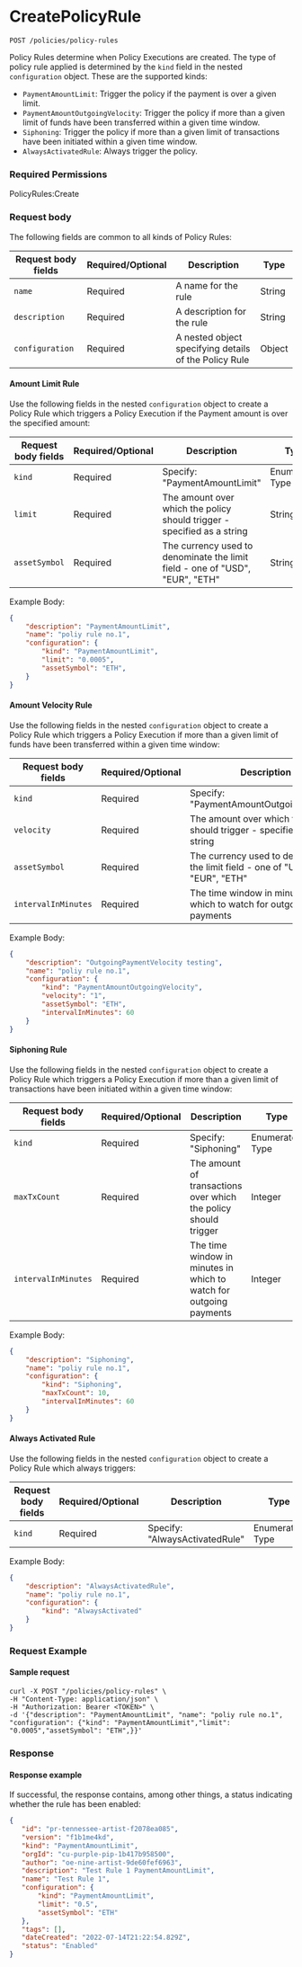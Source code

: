 # CreatePolicyRule

`POST /policies/policy-rules`

Policy Rules determine when Policy Executions are created.   The type of policy rule applied is determined by the `kind` field in the nested `configuration` object.  These are the supported kinds:

* `PaymentAmountLimit`: Trigger the policy if the payment is over a given limit.
* `PaymentAmountOutgoingVelocity`: Trigger the policy if more than a given limit of funds have been transferred within a given time window.
* `Siphoning`: Trigger the policy if more than a given limit of transactions have been initiated within a given time window.
* `AlwaysActivatedRule`: Always trigger the policy.

### Required Permissions <a href="#scopes" id="scopes"></a>

PolicyRules:Create

### Request body <a href="#request-body" id="request-body"></a>

The following fields are common to all kinds of Policy Rules:

| Request body fields | Required/Optional | Description                                           | Type   |
| ------------------- | ----------------- | ----------------------------------------------------- | ------ |
| `name`              | Required          | A name for the rule                                   | String |
| `description`       | Required          | A description for the rule                            | String |
| `configuration`     | Required          | A nested object specifying details of the Policy Rule | Object |

#### Amount Limit Rule

Use the following fields in the nested `configuration` object to create a Policy Rule which triggers a Policy Execution if the Payment amount is over the specified amount:

| Request body fields | Required/Optional | Description                                                                  | Type            |
| ------------------- | ----------------- | ---------------------------------------------------------------------------- | --------------- |
| `kind`              | Required          | Specify: "PaymentAmountLimit"                                                | Enumerated Type |
| `limit`             | Required          | The amount over which the policy should trigger - specified as a string      | String          |
| `assetSymbol`       | Required          | The currency used to denominate the limit field - one of "USD", "EUR", "ETH" | String          |



Example Body:

```json
{
    "description": "PaymentAmountLimit", 
    "name": "poliy rule no.1",
    "configuration": {
        "kind": "PaymentAmountLimit",
        "limit": "0.0005",
        "assetSymbol": "ETH",
    }
}
```

#### Amount Velocity Rule

Use the following fields in the nested `configuration` object to create a Policy Rule which triggers a Policy Execution if more than a given limit of funds have been transferred within a given time window:

| Request body fields | Required/Optional | Description                                                                  | Type            |
| ------------------- | ----------------- | ---------------------------------------------------------------------------- | --------------- |
| `kind`              | Required          | Specify: "PaymentAmountOutgoingVelocity"                                     | Enumerated Type |
| `velocity`          | Required          | The amount over which the policy should trigger - specified as a string      | String          |
| `assetSymbol`       | Required          | The currency used to denominate the limit field - one of "USD", "EUR", "ETH" | String          |
| `intervalInMinutes` | Required          | The time window in minutes in which to watch for outgoing payments           | Integer         |

Example Body:

```json
{
    "description": "OutgoingPaymentVelocity testing", 
    "name": "poliy rule no.1",
    "configuration": {
        "kind": "PaymentAmountOutgoingVelocity",
        "velocity": "1",
        "assetSymbol": "ETH",
        "intervalInMinutes": 60
    }
}   
```

#### Siphoning Rule

Use the following fields in the nested `configuration` object to create a Policy Rule which triggers a Policy Execution if more than a given limit of transactions have been initiated within a given time window:

| Request body fields | Required/Optional | Description                                                        | Type             |
| ------------------- | ----------------- | ------------------------------------------------------------------ | ---------------- |
| `kind`              | Required          | Specify: "Siphoning"                                               | Enumerated Type  |
| `maxTxCount`        | Required          | The amount of transactions over which the policy should trigger    | Integer          |
| `intervalInMinutes` | Required          | The time window in minutes in which to watch for outgoing payments | Integer          |

Example Body:

```json
{
    "description": "Siphoning", 
    "name": "poliy rule no.1",
    "configuration": {
        "kind": "Siphoning",
        "maxTxCount": 10,
        "intervalInMinutes": 60
    }
}
```

#### Always Activated Rule

Use the following fields in the nested `configuration` object to create a Policy Rule which always triggers:

| Request body fields | Required/Optional | Description                    | Type            |
| ------------------- | ----------------- | ------------------------------ | --------------- |
| `kind`              | Required          | Specify: "AlwaysActivatedRule" | Enumerated Type |

Example Body:

```json
{
    "description": "AlwaysActivatedRule", 
    "name": "poliy rule no.1",
    "configuration": {
        "kind": "AlwaysActivated"
    }
}
```

### Request Example <a href="#request-example.1" id="request-example.1"></a>

#### Sample request <a href="#sample-request" id="sample-request"></a>

```shell
curl -X POST "/policies/policy-rules" \
-H "Content-Type: application/json" \
-H "Authorization: Bearer <TOKEN>" \
-d '{"description": "PaymentAmountLimit", "name": "poliy rule no.1", "configuration": {"kind": "PaymentAmountLimit","limit": "0.0005","assetSymbol": "ETH",}}'

```

### Response <a href="#response" id="response"></a>

#### Response example <a href="#response-example" id="response-example"></a>

If successful, the response contains, among other things, a status indicating whether the rule has been enabled:

```json
{
   "id": "pr-tennessee-artist-f2078ea085",
   "version": "f1b1me4kd",
   "kind": "PaymentAmountLimit",
   "orgId": "cu-purple-pip-1b417b958500",
   "author": "oe-nine-artist-9de60fef6963",
   "description": "Test Rule 1 PaymentAmountLimit",
   "name": "Test Rule 1",
   "configuration": {
       "kind": "PaymentAmountLimit",
       "limit": "0.5",
       "assetSymbol": "ETH"
   },
   "tags": [],
   "dateCreated": "2022-07-14T21:22:54.829Z",
   "status": "Enabled"
}
```

